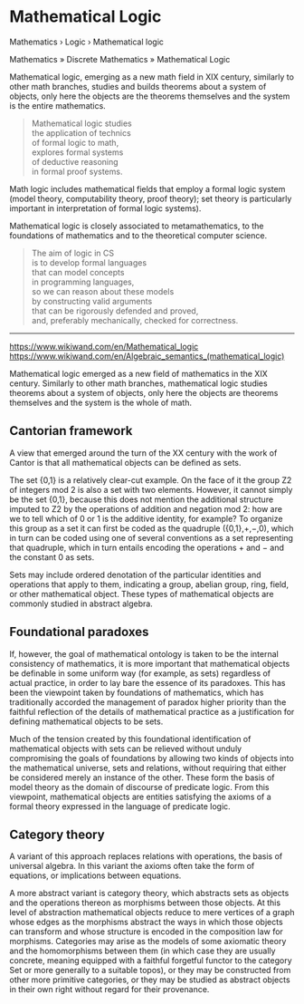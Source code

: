 # Mathematical Logic

Mathematics › Logic › Mathematical logic

Mathematics » Discrete Mathematics » Mathematical Logic


Mathematical logic, emerging as a new math field in XIX century, similarly to other math branches, studies and builds theorems about a system of objects, only here the objects are the theorems themselves and the system is the entire mathematics.

> Mathematical logic studies    
> the application of technics    
> of formal logic to math,    
> explores formal systems    
> of deductive reasoning    
> in formal proof systems.


Math logic includes mathematical fields that employ a formal logic system (model theory, computability theory, proof theory); set theory is particularly important in interpretation of formal logic systems).

Mathematical logic is closely associated to metamathematics, to the foundations of mathematics and to the theoretical computer science.


> The aim of logic in CS     
> is to develop formal languages     
> that can model concepts     
> in programming languages,     
> so we can reason about these models      
> by constructing valid arguments      
> that can be rigorously defended and proved,   
> and, preferably mechanically, checked for correctness.


---

https://www.wikiwand.com/en/Mathematical_logic
https://www.wikiwand.com/en/Algebraic_semantics_(mathematical_logic)


Mathematical logic emerged as a new field of mathematics in the XIX century. Similarly to other math branches, mathematical logic studies theorems about a system of objects, only here the objects are theorems themselves and the system is the whole of math.


## Cantorian framework
A view that emerged around the turn of the XX century with the work of Cantor is that all mathematical objects can be defined as sets.

The set {0,1} is a relatively clear-cut example. On the face of it the group Z2 of integers mod 2 is also a set with two elements. However, it cannot simply be the set {0,1}, because this does not mention the additional structure imputed to Z2 by the operations of addition and negation mod 2: how are we to tell which of 0 or 1 is the additive identity, for example? To organize this group as a set it can first be coded as the quadruple ({0,1},+,−,0), which in turn can be coded using one of several conventions as a set representing that quadruple, which in turn entails encoding the operations + and − and the constant 0 as sets.

Sets may include ordered denotation of the particular identities and operations that apply to them, indicating a group, abelian group, ring, field, or other mathematical object. These types of mathematical objects are commonly studied in abstract algebra.

## Foundational paradoxes
If, however, the goal of mathematical ontology is taken to be the internal consistency of mathematics, it is more important that mathematical objects be definable in some uniform way (for example, as sets) regardless of actual practice, in order to lay bare the essence of its paradoxes. This has been the viewpoint taken by foundations of mathematics, which has traditionally accorded the management of paradox higher priority than the faithful reflection of the details of mathematical practice as a justification for defining mathematical objects to be sets.

Much of the tension created by this foundational identification of mathematical objects with sets can be relieved without unduly compromising the goals of foundations by allowing two kinds of objects into the mathematical universe, sets and relations, without requiring that either be considered merely an instance of the other. These form the basis of model theory as the domain of discourse of predicate logic. From this viewpoint, mathematical objects are entities satisfying the axioms of a formal theory expressed in the language of predicate logic.

## Category theory
A variant of this approach replaces relations with operations, the basis of universal algebra. In this variant the axioms often take the form of equations, or implications between equations.

A more abstract variant is category theory, which abstracts sets as objects and the operations thereon as morphisms between those objects. At this level of abstraction mathematical objects reduce to mere vertices of a graph whose edges as the morphisms abstract the ways in which those objects can transform and whose structure is encoded in the composition law for morphisms. Categories may arise as the models of some axiomatic theory and the homomorphisms between them (in which case they are usually concrete, meaning equipped with a faithful forgetful functor to the category Set or more generally to a suitable topos), or they may be constructed from other more primitive categories, or they may be studied as abstract objects in their own right without regard for their provenance.
